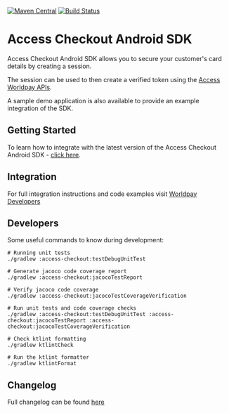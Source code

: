 [![Maven Central](https://maven-badges.herokuapp.com/maven-central/com.worldpay.access/access-checkout-android/badge.svg)](https://maven-badges.herokuapp.com/maven-central/com.worldpay.access/access-checkout-android)
[![Build Status](https://app.bitrise.io/app/70d419e86c91a8b6/status.svg?token=PiRRusMO6rZNofgN93wOyQ&branch=master)](https://app.bitrise.io/app/70d419e86c91a8b6)

# Access Checkout Android SDK

Access Checkout Android SDK allows you to secure your customer's card details by creating a session.

The session can be used to then create a verified token using the [Access Worldpay APIs](https://developer.worldpay.com/docs/access-worldpay/get-started).

A sample demo application is also available to provide an example integration of the SDK.

## Getting Started

To learn how to integrate with the latest version of the Access Checkout Android SDK - [click here](https://maven-badges.herokuapp.com/maven-central/com.worldpay.access/access-checkout-android).

## Integration

For full integration instructions and code examples visit [Worldpay Developers](https://developer.worldpay.com/docs/access-worldpay/checkout/android)

## Developers

Some useful commands to know during development:

```
# Running unit tests 
./gradlew :access-checkout:testDebugUnitTest

# Generate jacoco code coverage report
./gradlew :access-checkout:jacocoTestReport

# Verify jacoco code coverage
./gradlew :access-checkout:jacocoTestCoverageVerification

# Run unit tests and code coverage checks
./gradlew :access-checkout:testDebugUnitTest :access-checkout:jacocoTestReport :access-checkout:jacocoTestCoverageVerification

# Check ktlint formatting
./gradlew ktlintCheck

# Run the ktlint formatter
./gradlew ktlintFormat
```

## Changelog

Full changelog can be found [here](CHANGELOG.md)
